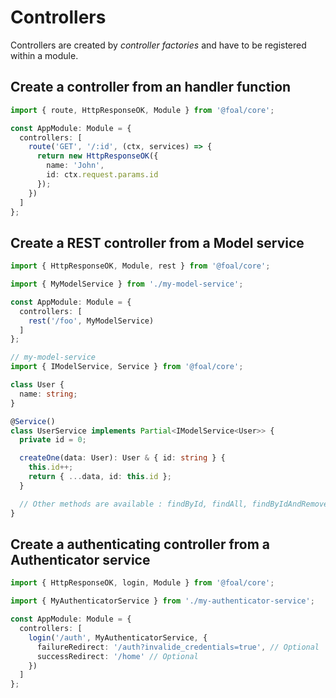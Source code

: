 # Controllers

Controllers are created by *controller factories* and have to be registered within a module.

## Create a controller from an handler function

```typescript
import { route, HttpResponseOK, Module } from '@foal/core';

const AppModule: Module = {
  controllers: [
    route('GET', '/:id', (ctx, services) => {
      return new HttpResponseOK({
        name: 'John',
        id: ctx.request.params.id
      });
    })
  ]
};
```

## Create a REST controller from a Model service

```typescript
import { HttpResponseOK, Module, rest } from '@foal/core';

import { MyModelService } from './my-model-service';

const AppModule: Module = {
  controllers: [
    rest('/foo', MyModelService)
  ]
};
```

```typescript
// my-model-service
import { IModelService, Service } from '@foal/core';

class User {
  name: string;
}

@Service()
class UserService implements Partial<IModelService<User>> {
  private id = 0;

  createOne(data: User): User & { id: string } {
    this.id++;
    return { ...data, id: this.id };
  }

  // Other methods are available : findById, findAll, findByIdAndRemove, etc.
}
```

## Create a authenticating controller from a Authenticator service

```typescript
import { HttpResponseOK, login, Module } from '@foal/core';

import { MyAuthenticatorService } from './my-authenticator-service';

const AppModule: Module = {
  controllers: [
    login('/auth', MyAuthenticatorService, {
      failureRedirect: '/auth?invalide_credentials=true', // Optional
      successRedirect: '/home' // Optional
    })
  ]
};
```
